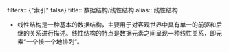 filters:: {"索引" false}
title:: 数据结构/线性结构
alias:: 线性结构

- 线性结构是一种基本的数据结构，主要用于对客观世界中具有单一的前驱和后继的关系进行描述。线性结构的特点是数据元素之间呈现一种线性关系，即元素“一个接一个地排列“。